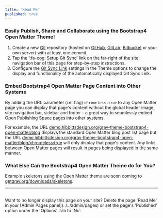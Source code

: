 ```yaml
---
title: 'Read Me'
published: true
---
```


### Easily Publish, Share and Collaborate using the Bootstrap4 Open Matter Theme!  

1. Create a new [Git](https://git-scm.com/) repository (hosted on [GitHub](https://github.com/), [GitLab](https://about.gitlab.com/), [Bitbucket](https://bitbucket.org/) or your own server) with at least one commit.
2. Tap the ':fa-cog: Setup Git Sync' link on the far-right of the site navigation bar of this page for step-by-step instructions.
3. Configure the [Git Sync Link](../../admin/themes/mytheme) settings in the Theme options to change the display and functionality of the automatically displayed Git Sync Link.

### Embed Bootstrap4 Open Matter Page Content into Other Systems

By adding the URL parameter (i.e. flag) `chromeless:true` to any Open Matter page you can display that page's content without the global header image, site navigation bar, sidebar and footer - a great way to seamlessly embed Open Publishing Space pages into other systems.  

For example, the URL [demo.hibbittsdesign.org/grav-theme-bootstrap4-open-matter/blog](http://demo.hibbittsdesign.org/grav-theme-bootstrap4-open-matter/blog) displays the standard Open Matter blog post list page but the URL [demo.hibbittsdesign.org/grav-theme-bootstrap4-open-matter/blog/chromeless:true](http://demo.hibbittsdesign.org/grav-theme-bootstrap4-open-matter/blog/chromeless:true) will only display that page's content. Any links between Open Matter pages will result in pages being displayed in the same manner.

### What Else Can the Bootstrap4 Open Matter Theme do for You? ##
Example skeletons using the Open Matter theme are soon coming to [getgrav.org/downloads/skeletons](https://getgrav.org/downloads/skeletons).

<hr>
<br>
Want to no longer display this page on your site?  
Delete the page 'Read Me' in your [Admin Pages panel](../../admin/pages) or set the page's 'Published' option under the 'Options' Tab to 'No'.
